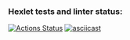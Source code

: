### Hexlet tests and linter status:
[![Actions Status](https://github.com/LikerK/python-project-lvl2/workflows/hexlet-check/badge.svg)](https://github.com/LikerK/python-project-lvl2/actions)
[![asciicast](https://asciinema.org/a/hmGSipGs9tviRXqFFbHbJRlSY.svg)](https://asciinema.org/a/hmGSipGs9tviRXqFFbHbJRlSY)
